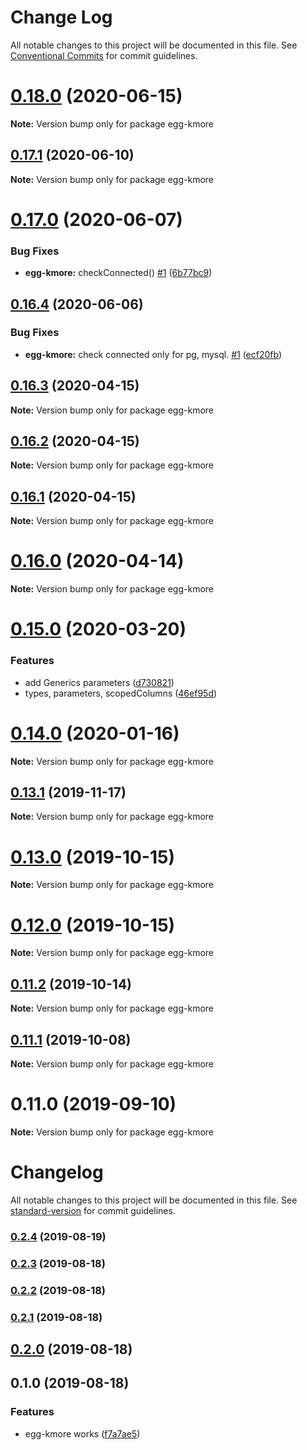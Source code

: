 # Change Log

All notable changes to this project will be documented in this file.
See [Conventional Commits](https://conventionalcommits.org) for commit guidelines.

# [0.18.0](https://github.com/waitingsong/kmore/compare/v0.17.1...v0.18.0) (2020-06-15)

**Note:** Version bump only for package egg-kmore





## [0.17.1](https://github.com/waitingsong/kmore/compare/v0.17.0...v0.17.1) (2020-06-10)

**Note:** Version bump only for package egg-kmore





# [0.17.0](https://github.com/waitingsong/kmore/compare/v0.16.4...v0.17.0) (2020-06-07)


### Bug Fixes

* **egg-kmore:** checkConnected() [#1](https://github.com/waitingsong/kmore/issues/1) ([6b77bc9](https://github.com/waitingsong/kmore/commit/6b77bc915f5f995f1b217aee6c755ad69b00a0a2))





## [0.16.4](https://github.com/waitingsong/kmore/compare/v0.16.3...v0.16.4) (2020-06-06)


### Bug Fixes

* **egg-kmore:** check connected only for pg, mysql. [#1](https://github.com/waitingsong/kmore/issues/1) ([ecf20fb](https://github.com/waitingsong/kmore/commit/ecf20fb7da2075e9449235864deeb0940d7b7611))





## [0.16.3](https://github.com/waitingsong/kmore/compare/v0.16.2...v0.16.3) (2020-04-15)

**Note:** Version bump only for package egg-kmore





## [0.16.2](https://github.com/waitingsong/kmore/compare/v0.16.1...v0.16.2) (2020-04-15)

**Note:** Version bump only for package egg-kmore





## [0.16.1](https://github.com/waitingsong/kmore/compare/v0.16.0...v0.16.1) (2020-04-15)

**Note:** Version bump only for package egg-kmore





# [0.16.0](https://github.com/waitingsong/kmore/compare/v0.15.0...v0.16.0) (2020-04-14)

**Note:** Version bump only for package egg-kmore





# [0.15.0](https://github.com/waitingsong/kmore/compare/v0.14.0...v0.15.0) (2020-03-20)


### Features

* add Generics parameters ([d730821](https://github.com/waitingsong/kmore/commit/d7308213401628afabf26878527637be5996dfab))
* types, parameters, scopedColumns ([46ef95d](https://github.com/waitingsong/kmore/commit/46ef95d11fd50b8313034f3e395f3c337c15b561))





# [0.14.0](https://github.com/waitingsong/kmore/compare/v0.13.1...v0.14.0) (2020-01-16)

**Note:** Version bump only for package egg-kmore





## [0.13.1](https://github.com/waitingsong/egg-kmore/compare/v0.13.0...v0.13.1) (2019-11-17)

**Note:** Version bump only for package egg-kmore





# [0.13.0](https://github.com/waitingsong/egg-kmore/compare/v0.12.0...v0.13.0) (2019-10-15)

**Note:** Version bump only for package egg-kmore





# [0.12.0](https://github.com/waitingsong/egg-kmore/compare/v0.11.2...v0.12.0) (2019-10-15)

**Note:** Version bump only for package egg-kmore





## [0.11.2](https://github.com/waitingsong/egg-kmore/compare/v0.11.1...v0.11.2) (2019-10-14)

**Note:** Version bump only for package egg-kmore





## [0.11.1](https://github.com/waitingsong/egg-kmore/compare/v0.11.0...v0.11.1) (2019-10-08)

**Note:** Version bump only for package egg-kmore





# 0.11.0 (2019-09-10)

**Note:** Version bump only for package egg-kmore



# Changelog

All notable changes to this project will be documented in this file. See [standard-version](https://github.com/conventional-changelog/standard-version) for commit guidelines.

### [0.2.4](https://github.com/waitingsong/egg-kmore/compare/v0.2.3...v0.2.4) (2019-08-19)

### [0.2.3](https://github.com/waitingsong/egg-kmore/compare/v0.2.2...v0.2.3) (2019-08-18)

### [0.2.2](https://github.com/waitingsong/egg-kmore/compare/v0.2.1...v0.2.2) (2019-08-18)

### [0.2.1](https://github.com/waitingsong/egg-kmore/compare/v0.2.0...v0.2.1) (2019-08-18)

## [0.2.0](https://github.com/waitingsong/egg-kmore/compare/v0.1.0...v0.2.0) (2019-08-18)

## 0.1.0 (2019-08-18)


### Features

* egg-kmore works ([f7a7ae5](https://github.com/waitingsong/egg-kmore/commit/f7a7ae5))
